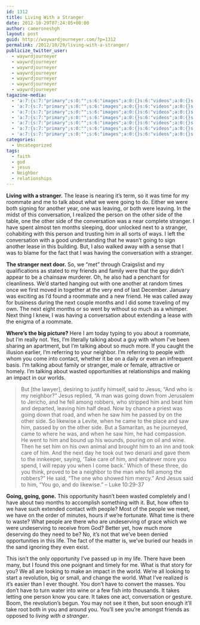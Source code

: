 ```yaml
---
id: 1312
title: Living With a Stranger
date: 2012-10-29T07:24:05+00:00
author: cameroneshgh
layout: post
guid: http://waywardjourneyer.com/?p=1312
permalink: /2012/10/29/living-with-a-stranger/
publicize_twitter_user:
  - waywrdjourneyer
  - waywrdjourneyer
  - waywrdjourneyer
  - waywrdjourneyer
  - waywrdjourneyer
  - waywrdjourneyer
  - waywrdjourneyer
tagazine-media:
  - 'a:7:{s:7:"primary";s:0:"";s:6:"images";a:0:{}s:6:"videos";a:0:{}s:11:"image_count";i:0;s:6:"author";s:8:"19879429";s:7:"blog_id";s:8:"19280981";s:9:"mod_stamp";s:19:"2012-10-29 11:24:46";}'
  - 'a:7:{s:7:"primary";s:0:"";s:6:"images";a:0:{}s:6:"videos";a:0:{}s:11:"image_count";i:0;s:6:"author";s:8:"19879429";s:7:"blog_id";s:8:"19280981";s:9:"mod_stamp";s:19:"2012-10-29 11:24:46";}'
  - 'a:7:{s:7:"primary";s:0:"";s:6:"images";a:0:{}s:6:"videos";a:0:{}s:11:"image_count";i:0;s:6:"author";s:8:"19879429";s:7:"blog_id";s:8:"19280981";s:9:"mod_stamp";s:19:"2012-10-29 11:24:46";}'
  - 'a:7:{s:7:"primary";s:0:"";s:6:"images";a:0:{}s:6:"videos";a:0:{}s:11:"image_count";i:0;s:6:"author";s:8:"19879429";s:7:"blog_id";s:8:"19280981";s:9:"mod_stamp";s:19:"2012-10-29 11:24:46";}'
  - 'a:7:{s:7:"primary";s:0:"";s:6:"images";a:0:{}s:6:"videos";a:0:{}s:11:"image_count";i:0;s:6:"author";s:8:"19879429";s:7:"blog_id";s:8:"19280981";s:9:"mod_stamp";s:19:"2012-10-29 11:24:46";}'
  - 'a:7:{s:7:"primary";s:0:"";s:6:"images";a:0:{}s:6:"videos";a:0:{}s:11:"image_count";i:0;s:6:"author";s:8:"19879429";s:7:"blog_id";s:8:"19280981";s:9:"mod_stamp";s:19:"2012-10-29 11:24:46";}'
  - 'a:7:{s:7:"primary";s:0:"";s:6:"images";a:0:{}s:6:"videos";a:0:{}s:11:"image_count";i:0;s:6:"author";s:8:"19879429";s:7:"blog_id";s:8:"19280981";s:9:"mod_stamp";s:19:"2012-10-29 11:24:46";}'
categories:
  - Uncategorized
tags:
  - faith
  - god
  - jesus
  - Neighbor
  - relationships
---
```

**Living with a stranger.** The lease is nearing it&#8217;s term, so it was time for my roommate and me to talk about what we were going to do. Either we were both signing for another year, one was leaving, or both were leaving. In the midst of this conversation, I realized the person on the other side of the table, one the other side of the conversation was a near complete stranger. I have spent almost ten months sleeping, door unlocked next to a stranger, cohabiting with this person and trusting him in all sorts of ways. I left the conversation with a good understanding that he wasn&#8217;t going to sign another lease in this building. But, I also walked away with a sense that I was to blame for the fact that I was having the conversation with a stranger.

**The stranger next door.** So, we &#8220;met&#8221; through Craigslist and my qualifications as stated to my friends and family were that the guy didn&#8217;t appear to be a chainsaw murderer. Oh, he also had a penchant for cleanliness. We&#8217;d started hanging out with one another at random times once we first moved in together at the very end of last December. January was exciting as I&#8217;d found a roommate and a new friend. He was called away for business during the next couple months and I did some traveling of my own. The next eight months or so went by without so much as a whimper. Next thing I knew, I was having a conversation about extending a lease with the enigma of a roommate.

**Where&#8217;s the big picture?** Here I am today typing to you about a roommate, but I&#8217;m really not. Yes, I&#8217;m literally talking about a guy with whom I&#8217;ve been sharing an apartment, but I&#8217;m talking about so much more. If you caught the illusion earlier, I&#8217;m referring to your neighbor. I&#8217;m referring to people with whom you come into contact, whether it be on a daily or even an infrequent basis. I&#8217;m talking about family or stranger, male or female, attractive or homely. I&#8217;m talking about wasted opportunities at relationships and making an impact in our worlds.

> But [the lawyer], desiring to justify himself, said to Jesus, &#8220;And who is my neighbor?&#8221; Jesus replied, &#8220;A man was going down from Jerusalem to Jericho, and he fell among robbers, who stripped him and beat him and departed, leaving him half dead. Now by chance a priest was going down that road, and when he saw him he passed by on the other side. So likewise a Levite, when he came to the place and saw him, passed by on the other side. But a Samaritan, as he journeyed, came to where he was, and when he saw him, he had compassion. He went to him and bound up his wounds, pouring on oil and wine. Then he set him on his own animal and brought him to an inn and took care of him. And the next day he took out two denarii and gave them to the innkeeper, saying, ‘Take care of him, and whatever more you spend, I will repay you when I come back.’ Which of these three, do you think, proved to be a neighbor to the man who fell among the robbers?” He said, “The one who showed him mercy.” And Jesus said to him, &#8220;You go, and do likewise.” &#8211; Luke 10:29-37

**Going, going, gone.** This opportunity hasn&#8217;t been wasted completely and I have about two months to accomplish something with it. But, how often to we have such extended contact with people? Most of the people we meet, we have on the order of minutes, hours if we&#8217;re fortunate. What time is there to waste? What people are there who are undeserving of grace which we were undeserving to receive from God? Better yet, how much more deserving do they need to be? No, it&#8217;s not that we&#8217;ve been denied opportunities in this life. The fact of the matter is, we&#8217;ve buried our heads in the sand ignoring they even exist.

This isn&#8217;t the only opportunity I&#8217;ve passed up in my life. There have been many, but I found this one poignant and timely for me. What is that story for you? We all are looking to make an impact in the world. We&#8217;re all looking to start a revolution, big or small, and change the world. What I&#8217;ve realized is it&#8217;s easier than I ever thought. You don&#8217;t have to convert the masses. You don&#8217;t have to turn water into wine or a few fish into thousands. It takes letting one person know you care. It takes one act, conversation or gesture. Boom, the revolution&#8217;s begun. You may not see it then, but soon enough it&#8217;ll take root both in you and around you. You&#8217;ll see you&#8217;re amongst friends as opposed to _living with a stranger_.